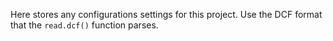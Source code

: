 Here stores any configurations settings for this project. Use the DCF format that the `read.dcf()` function parses.
